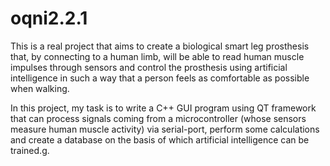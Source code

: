 # oqni2.2.1
This is a real project that aims to create a biological smart leg prosthesis that, by connecting to a human limb, will be able to read human muscle impulses through sensors and control the prosthesis using artificial intelligence in such a way that a person feels as comfortable as possible when walking.

In this project, my task is to write a C++ GUI program using QT framework that can process signals coming from a microcontroller (whose sensors measure human muscle activity) via serial-port, perform some calculations and create a database on the basis of which artificial intelligence can be trained.g.
